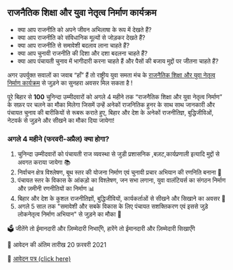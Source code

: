 ## राजनैतिक शिक्षा और युवा नेतृत्व निर्माण कार्यक्रम 

* क्या आप राजनीति को अपने जीवन अभिलाषा के रूप में देखते हैं?  
* क्या आप राजनीति को संविधानिक मूल्यों से जोड़कर देखते हैं?  
* क्या आप राजनीति से समावेशी बदलाव लाना चाहते हैं?  
* क्या आप चुनावी राजनीति की दिशा और दशा बदलना चाहते हैं?   
* क्या आप पंचायती चुनाव में भागीदारी करना चाहते हैं और पैसों की बजाय मुद्दों पर जीतना चाहते हैं?

अगर उपर्युक्त सवालों का जवाब “हाँ” हैं तो राष्ट्रीय युवा समता मंच के [राजनैतिक शिक्षा और युवा नेतृत्व निर्माण कार्यक्रम](#) से जुड़ने का सुनहरा अवसर मिल सकता है !
 
पूरे बिहार से **100** चुनिन्दा उम्मीदवारों को अगले 4 महीने तक “राजनैतिक शिक्षा और युवा नेतृत्व निर्माण” के सफ़र पर चलने का मौका मिलेगा जिसमें उन्हें अनेकों राजनितिक हुनर के साथ साथ जानकारी और पंचायत चुनाव की बारीकियों से रूबरू कराते हुए, बिहार और देश के अनेकों राजनीतिज्ञ, बुद्धिजीविओं, नेटवर्क से जुड़ने और सीखने का मौका दिया जायेगा!


### अगले 4 महीने (फरवरी-अप्रैल) क्या होगा?
1. चुनिन्दा उम्मीदवारों को पंचायती राज व्यवस्था से जुडी प्रशासनिक ,बज़ट,कार्यप्रणाली इत्यादि मुद्दों से अवगत कराया जायेगा 📚
2. निर्वाचन क्षेत्र विश्लेषण, बूथ स्तर की योजना निर्माण एवं चुनावी प्रचार अभियान की रणनिति बनाना 📢
3. पंचायत स्तर के विकास के आंकड़ो का विश्लेषण, जन सभा लगाना, युवा वालंटियर्स का संगठन निर्माण और ज़मीनी रणनीतियों का निर्माण 📊
4. बिहार और देश के कुशल राजनीतिज्ञों, बुद्धिजीवियों, कार्यकर्ताओं से सीखने और सिखाने का अवसर 👫
5. अगले 5 साल तक "समावेशी और सबके विकास के लिए पंचायत सशक्तिकरण एवं इससे जुड़े लोकनेतृत्व निर्माण अभियान" से जुड़ने का मौका 🚩

🗳️ जीतेंगे तो ईमानदारी और ज़िम्मेदारी निभाएँगे, हारेंगे तो ईमानदारी और ज़िम्मेदारी सिखाएँगे

📅 आवेदन की अंतिम तारीख 20 फ़रवरी 2021  

📝 [आवेदन पत्र (click here)](form.html)
